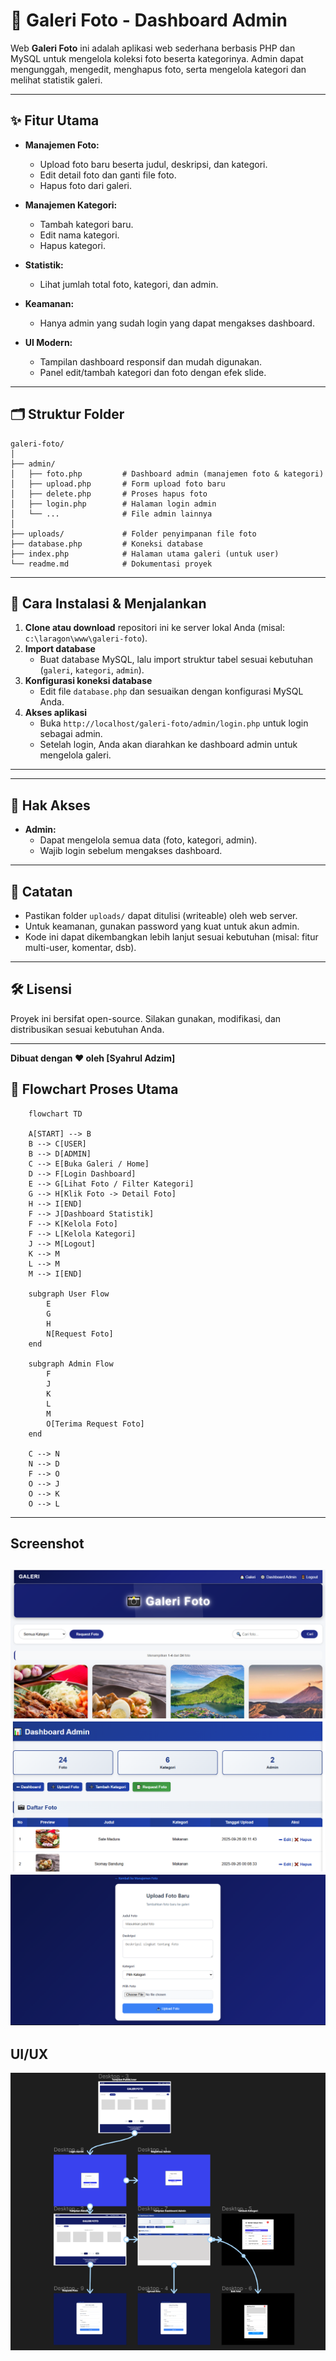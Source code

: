 # 📸 Galeri Foto - Dashboard Admin

Web **Galeri Foto** ini adalah aplikasi web sederhana berbasis PHP dan MySQL untuk mengelola koleksi foto beserta kategorinya. Admin dapat mengunggah, mengedit, menghapus foto, serta mengelola kategori dan melihat statistik galeri.

---

## ✨ Fitur Utama

- **Manajemen Foto:**  
  - Upload foto baru beserta judul, deskripsi, dan kategori.
  - Edit detail foto dan ganti file foto.
  - Hapus foto dari galeri.

- **Manajemen Kategori:**  
  - Tambah kategori baru.
  - Edit nama kategori.
  - Hapus kategori.

- **Statistik:**  
  - Lihat jumlah total foto, kategori, dan admin.

- **Keamanan:**  
  - Hanya admin yang sudah login yang dapat mengakses dashboard.

- **UI Modern:**  
  - Tampilan dashboard responsif dan mudah digunakan.
  - Panel edit/tambah kategori dan foto dengan efek slide.

---

## 🗂️ Struktur Folder

```
galeri-foto/
│
├── admin/
│   ├── foto.php         # Dashboard admin (manajemen foto & kategori)
│   ├── upload.php       # Form upload foto baru
│   ├── delete.php       # Proses hapus foto
│   ├── login.php        # Halaman login admin
│   └── ...              # File admin lainnya
│
├── uploads/             # Folder penyimpanan file foto
├── database.php         # Koneksi database
├── index.php            # Halaman utama galeri (untuk user)
└── readme.md            # Dokumentasi proyek
```

---

## 🚀 Cara Instalasi & Menjalankan

1. **Clone atau download** repositori ini ke server lokal Anda (misal: `c:\laragon\www\galeri-foto`).
2. **Import database**  
   - Buat database MySQL, lalu import struktur tabel sesuai kebutuhan (`galeri`, `kategori`, `admin`).
3. **Konfigurasi koneksi database**  
   - Edit file `database.php` dan sesuaikan dengan konfigurasi MySQL Anda.
4. **Akses aplikasi**  
   - Buka `http://localhost/galeri-foto/admin/login.php` untuk login sebagai admin.
   - Setelah login, Anda akan diarahkan ke dashboard admin untuk mengelola galeri.

---


---

## 👤 Hak Akses

- **Admin:**  
  - Dapat mengelola semua data (foto, kategori, admin).
  - Wajib login sebelum mengakses dashboard.

---

## 📢 Catatan

- Pastikan folder `uploads/` dapat ditulisi (writeable) oleh web server.
- Untuk keamanan, gunakan password yang kuat untuk akun admin.
- Kode ini dapat dikembangkan lebih lanjut sesuai kebutuhan (misal: fitur multi-user, komentar, dsb).

---

## 🛠️ Lisensi

Proyek ini bersifat open-source. Silakan gunakan, modifikasi, dan distribusikan sesuai kebutuhan Anda.

---

**Dibuat dengan ❤️ oleh [Syahrul Adzim]**


## 📝 Flowchart Proses Utama

```mermaid
    flowchart TD
    
    A[START] --> B
    B --> C[USER]
    B --> D[ADMIN]
    C --> E[Buka Galeri / Home]
    D --> F[Login Dashboard]
    E --> G[Lihat Foto / Filter Kategori]
    G --> H[Klik Foto -> Detail Foto]
    H --> I[END]
    F --> J[Dashboard Statistik]
    F --> K[Kelola Foto]
    F --> L[Kelola Kategori]
    J --> M[Logout]
    K --> M
    L --> M
    M --> I[END]

    subgraph User Flow
        E
        G
        H
        N[Request Foto]
    end

    subgraph Admin Flow
        F
        J
        K
        L
        M
        O[Terima Request Foto]
    end

    C --> N
    N --> D
    F --> O
    O --> J
    O --> K
    O --> L
```
---
## Screenshot
![alt text](WEB1.PNG) 
![alt text](WEB2.PNG)
![alt text](readme2-1.PNG)
---
## UI/UX
![alt text](UI_UX.PNG)